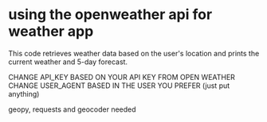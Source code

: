 # using the openweather api for weather app
 This code retrieves weather data based on the user's location and prints the current weather and 5-day forecast.

 CHANGE API_KEY BASED ON YOUR API KEY FROM OPEN WEATHER
 CHANGE USER_AGENT BASED IN THE USER YOU PREFER (just put anything)

geopy, requests and geocoder needed